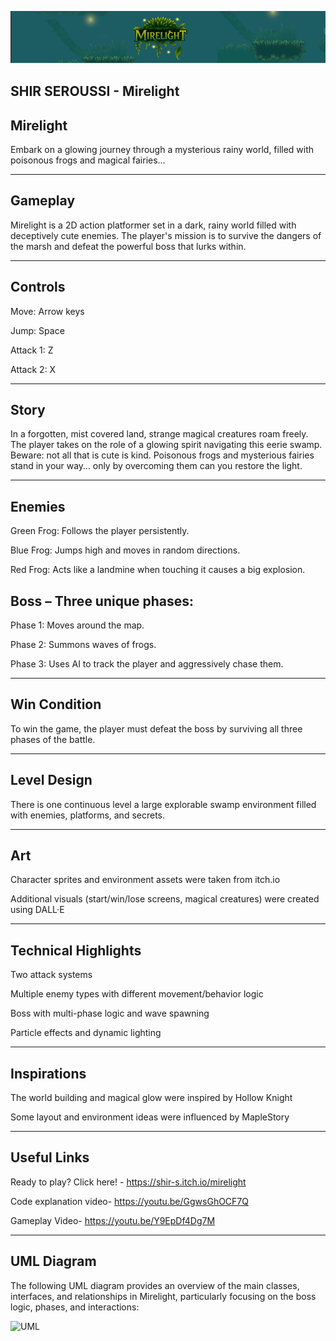 <p align="center">
  <img src="git banner.png" alt="Mirelight Logo" width="900"/>
</p>


SHIR SEROUSSI - Mirelight
------------------------------------
Mirelight
------------------------


Embark on a glowing journey through a mysterious rainy world, filled with poisonous frogs and magical fairies…

------------------------------------

Gameplay
-------
Mirelight is a 2D action platformer set in a dark, rainy world filled with deceptively cute enemies. The player's mission is to survive the dangers of the marsh and defeat the powerful boss that lurks within.

------------------------------------
Controls
------------------------------------
Move: Arrow keys

Jump: Space

Attack 1: Z

Attack 2: X

------------------------------------
Story
------------------------------------
In a forgotten, mist covered land, strange magical creatures roam freely.
The player takes on the role of a glowing spirit navigating this eerie swamp.
Beware: not all that is cute is kind. Poisonous frogs and mysterious fairies stand in your way… only by overcoming them can you restore the light.

------------------------------------
Enemies
------------------------------------
Green Frog: Follows the player persistently.

Blue Frog: Jumps high and moves in random directions.

Red Frog: Acts like a landmine when touching it causes a big explosion.

Boss – Three unique phases:
--

Phase 1: Moves around the map.

Phase 2: Summons waves of frogs.

Phase 3: Uses AI to track the player and aggressively chase them.

------------------------------------

 Win Condition
------------------------------------
To win the game, the player must defeat the boss by surviving all three phases of the battle.

------------------------------------

Level Design
------------------------------------
There is one continuous level a large explorable swamp environment filled with enemies, platforms, and secrets.

------------------------------------

Art
------------------------------------
Character sprites and environment assets were taken from itch.io

Additional visuals (start/win/lose screens, magical creatures) were created using DALL·E

------------------------------------

Technical Highlights
------------------------------------
Two attack systems

Multiple enemy types with different movement/behavior logic

Boss with multi-phase logic and wave spawning

Particle effects and dynamic lighting

------------------------------------------

Inspirations
------------------------------------
The world building and magical glow were inspired by Hollow Knight

Some layout and environment ideas were influenced by MapleStory

------------------------------------
Useful Links
------------------
Ready to play? Click here! -
https://shir-s.itch.io/mirelight

Code explanation video-
https://youtu.be/GgwsGhOCF7Q

Gameplay Video-
https://youtu.be/Y9EpDf4Dg7M

--------------------------------
UML Diagram
--------------------
The following UML diagram provides an overview of the main classes, interfaces, and relationships in Mirelight, particularly focusing on the boss logic, phases, and interactions:


<img width="1048" height="352" alt="UML" src="https://github.com/user-attachments/assets/5d4512d9-ee98-43d6-8daf-c99636b9a276" />





